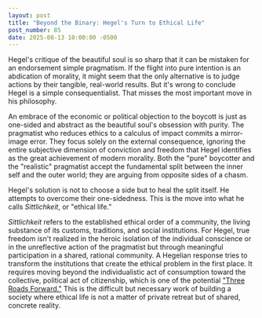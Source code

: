 ```yaml
---
layout: post
title: "Beyond the Binary: Hegel's Turn to Ethical Life"
post_number: 85
date: 2025-08-13 10:00:00 -0500
---
```


Hegel's critique of the beautiful soul is so sharp that it can be mistaken for an endorsement simple pragmatism. If the flight into pure intention is an abdication of morality, it might seem that the only alternative is to judge actions by their tangible, real-world results. But it's wrong to conclude Hegel is a simple consequentialist. That misses the most important move in his philosophy.

An embrace of the economic or political objection to the boycott is just as one-sided and abstract as the beautiful soul's obsession with purity. The pragmatist who reduces ethics to a calculus of impact commits a mirror-image error. They focus solely on the external consequence, ignoring the entire subjective dimension of conviction and freedom that Hegel identifies as the great achievement of modern morality. Both the "pure" boycotter and the "realistic" pragmatist accept the fundamental split between the inner self and the outer world; they are arguing from opposite sides of a chasm.

Hegel's solution is not to choose a side but to heal the split itself. He attempts to overcome their one-sidedness. This is the move into what he calls *Sittlichkeit*, or "ethical life."

*Sittlichkeit* refers to the established ethical order of a community, the living substance of its customs, traditions, and social institutions. For Hegel, true freedom isn't realized in the heroic isolation of the individual conscience or in the unreflective action of the pragmatist but through meaningful participation in a shared, rational community. A Hegelian response tries to transform the institutions that create the ethical problem in the first place. It requires moving beyond the individualistic act of consumption toward the collective, political act of citizenship, which is one of the potential ["Three Roads Forward."](/post-63) This is the difficult but necessary work of building a society where ethical life is not a matter of private retreat but of shared, concrete reality.